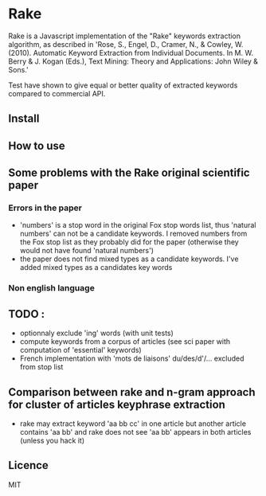 Rake
====

Rake is a Javascript implementation of the "Rake" keywords extraction algorithm, as described in 'Rose, S., Engel, D., Cramer, N., & Cowley, W. (2010). Automatic Keyword Extraction from Individual Documents. In M. W. Berry & J. Kogan (Eds.), Text Mining: Theory and Applications: John Wiley & Sons.'

Test have shown to give equal or better quality of extracted keywords compared to commercial API.

## Install


## How to use


## Some problems with the Rake original scientific paper

### Errors in the paper

* 'numbers' is a stop word in the original Fox stop words list, thus 'natural numbers' can not be a candidate keywords. I removed numbers from the Fox stop list as they probably did for the paper (otherwise they would not have found 'natural numbers')
* the paper does not find mixed types as a candidate keywords. I've added mixed types as a candidates key words

### Non english language

## TODO :

* optionnaly exclude 'ing' words (with unit tests)
* compute keywords from a corpus of articles (see sci paper with computation of 'essential' keywords)
* French implementation with 'mots de liaisons' du/des/d'/… excluded from stop list

## Comparison between rake and n-gram approach for cluster of articles keyphrase extraction

* rake may extract keyword 'aa bb cc' in one article but another article contains 'aa bb' and rake does not see 'aa bb' appears in both articles (unless you hack it)

## Licence

MIT
